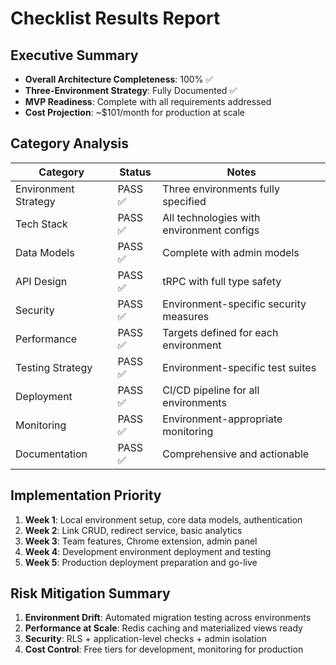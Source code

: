 # Checklist Results Report

## Executive Summary

- **Overall Architecture Completeness**: 100% ✅
- **Three-Environment Strategy**: Fully Documented ✅
- **MVP Readiness**: Complete with all requirements addressed
- **Cost Projection**: ~$101/month for production at scale

## Category Analysis

| Category             | Status  | Notes                                     |
| -------------------- | ------- | ----------------------------------------- |
| Environment Strategy | PASS ✅ | Three environments fully specified        |
| Tech Stack           | PASS ✅ | All technologies with environment configs |
| Data Models          | PASS ✅ | Complete with admin models                |
| API Design           | PASS ✅ | tRPC with full type safety                |
| Security             | PASS ✅ | Environment-specific security measures    |
| Performance          | PASS ✅ | Targets defined for each environment      |
| Testing Strategy     | PASS ✅ | Environment-specific test suites          |
| Deployment           | PASS ✅ | CI/CD pipeline for all environments       |
| Monitoring           | PASS ✅ | Environment-appropriate monitoring        |
| Documentation        | PASS ✅ | Comprehensive and actionable              |

## Implementation Priority

1. **Week 1**: Local environment setup, core data models, authentication
2. **Week 2**: Link CRUD, redirect service, basic analytics
3. **Week 3**: Team features, Chrome extension, admin panel
4. **Week 4**: Development environment deployment and testing
5. **Week 5**: Production deployment preparation and go-live

## Risk Mitigation Summary

1. **Environment Drift**: Automated migration testing across environments
2. **Performance at Scale**: Redis caching and materialized views ready
3. **Security**: RLS + application-level checks + admin isolation
4. **Cost Control**: Free tiers for development, monitoring for production
